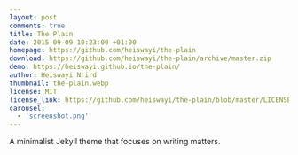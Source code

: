 ```yaml
---
layout: post
comments: true
title: The Plain
date: 2015-09-09 10:23:00 +01:00
homepage: https://github.com/heiswayi/the-plain
download: https://github.com/heiswayi/the-plain/archive/master.zip
demo: https://heiswayi.github.io/the-plain/
author: Heiswayi Nrird
thumbnail: the-plain.webp
license: MIT
license_link: https://github.com/heiswayi/the-plain/blob/master/LICENSE
carousel:
  - 'screenshot.png'
---
```


A minimalist Jekyll theme that focuses on writing matters.
